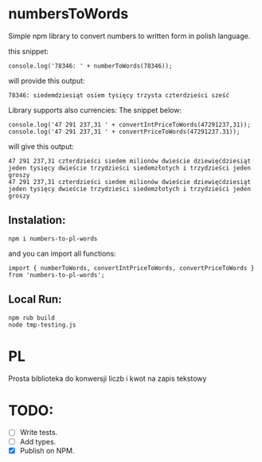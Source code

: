 # numbersToWords
Simple npm library to convert numbers to written form in polish language.

this snippet:
```
console.log('78346: ' + numberToWords(78346));
```
will provide this output:
```
78346: siedemdziesiąt osiem tysięcy trzysta czterdzieści sześć
```


Library supports also currencies:
The snippet below:
```
console.log('47 291 237,31 ' + convertIntPriceToWords(47291237,31));
console.log('47 291 237,31 ' + convertPriceToWords(47291237.31));
```
will give this output:
```
47 291 237,31 czterdzieści siedem milionów dwieście dziewięćdziesiąt jeden tysięcy dwieście trzydzieści siedemzłotych i trzydzieści jeden groszy
47 291 237,31 czterdzieści siedem milionów dwieście dziewięćdziesiąt jeden tysięcy dwieście trzydzieści siedemzłotych i trzydzieści jeden groszy
```

## Instalation:
```
npm i numbers-to-pl-words
```
and you can import all functions:
```
import { numberToWords, convertIntPriceToWords, convertPriceToWords } from 'numbers-to-pl-words';
```

## Local Run:
```
npm rub build
node tmp-testing.js
```


# PL
Prosta biblioteka do konwersji liczb i kwot na zapis tekstowy



# TODO:

- [ ] Write tests.
- [ ] Add types.
- [x] Publish on NPM.